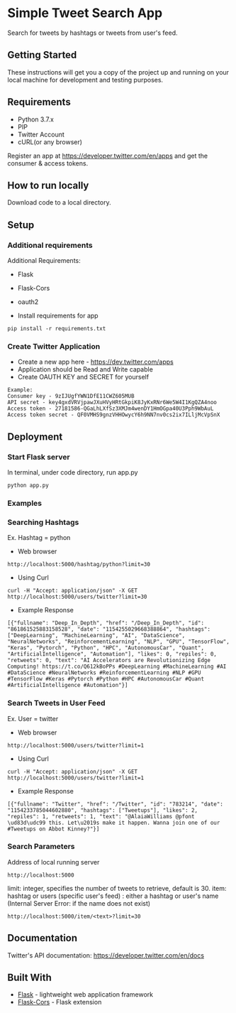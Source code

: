 # Simple Tweet Search App

Search for tweets by hashtags or tweets from user's feed.

## Getting Started

These instructions will get you a copy of the project up and running on your local machine for development and testing purposes.

## Requirements

* Python 3.7.x
* PIP
* Twitter Account
* cURL(or any browser)

Register an app at https://developer.twitter.com/en/apps and get the consumer & access tokens.

## How to run locally
Download code to a local directory.

## Setup
### Additional requirements

Additional Requirements:
* Flask
* Flask-Cors
* oauth2

* Install requirements for app
```
pip install -r requirements.txt
```
### Create Twitter Application
* Create a new app here - https://dev.twitter.com/apps
* Application should be Read and Write capable
* Create OAUTH KEY and SECRET for yourself
 
 ```
Example:
Consumer key - 9zIJUgfYWN1DfE11CWZ605MUB 
API secret - key4gxdVRVjpawJXuHVyHRtGkpiK8JyKxRNr6We5W4I1KgQZA4noo
Access token - 27181586-QGaLhLXfSz3XMJm4wenDY1HmOGpa40U3Pph9WbAuL 
Access token secret - QF0VMHS9gnzVHHOwycY6h9NN7nv0cs2ix7ILljMcVpSnX
```
## Deployment
### Start Flask server
In terminal, under code directory, run app.py
```
python app.py
```

### Examples
### Searching Hashtags

Ex. Hashtag = python

* Web browser
```
http://localhost:5000/hashtag/python?limit=30
```

* Using Curl
```
curl -H "Accept: application/json" -X GET http://localhost:5000/users/twitter?limit=30
```

* Example Response
```
[{"fullname": "Deep_In_Depth", "href": "/Deep_In_Depth", "id": "861861525883158528", "date": "1154255029668388864", "hashtags": ["DeepLearning", "MachineLearning", "AI", "DataScience", "NeuralNetworks", "ReinforcementLearning", "NLP", "GPU", "TensorFlow", "Keras", "Pytorch", "Python", "HPC", "AutonomousCar", "Quant", "ArtificialIntelligence", "Automation"], "likes": 0, "repiles": 0, "retweets": 0, "text": "AI Accelerators are Revolutionizing Edge Computing! https://t.co/Q612kBoPPs #DeepLearning #MachineLearning #AI #DataScience #NeuralNetworks #ReinforcementLearning #NLP #GPU #TensorFlow #Keras #Pytorch #Python #HPC #AutonomousCar #Quant #ArtificialIntelligence #Automation"}]
```

### Search Tweets in User Feed
Ex. User = twitter
* Web browser
```
http://localhost:5000/users/twitter?limit=1
```
* Using Curl
```
curl -H "Accept: application/json" -X GET http://localhost:5000/users/twitter?limit=1
```

* Example Response
```
[{"fullname": "Twitter", "href": "/Twitter", "id": "783214", "date": "1154233785044602880", "hashtags": ["Tweetups"], "likes": 2, "repiles": 1, "retweets": 1, "text": "@AlaiaWilliams @pfont \ud83d\udc99 this. Let\u2019s make it happen. Wanna join one of our #Tweetups on Abbot Kinney?"}]
```

### Search Parameters
Address of local running server
```
http://localhost:5000
```

limit: integer, specifies the number of tweets to retrieve, default is 30.
item: hashtag or users (specific user's feed)
<text>: either a hashtag or user's name (Internal Server Error: if the name does not exist)
```
http://localhost:5000/item/<text>?limit=30
```


## Documentation
Twitter's API documentation: https://developer.twitter.com/en/docs


## Built With

* [Flask](http://www.dropwizard.io/1.0.2/docs/) - lightweight web application framework
* [Flask-Cors](https://flask-cors.readthedocs.io/en/latest/) - Flask extension




